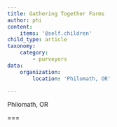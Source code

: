 ```yaml
---
title: Gathering Together Farms
author: phi
content:
    items: '@self.children'
child_type: article
taxonomy:
    category:
        - purveyors
data:
    organization:
        location: 'Philomath, OR'

---
```


<span class="loc">Philomath, OR</span>

===


